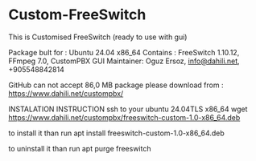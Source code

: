 # Custom-FreeSwitch
This is Customised FreeSwitch  (ready to use with gui)


Package bult for :   Ubuntu 24.04  x86_64
Contains :  FreeSwitch 1.10.12, FFmpeg 7.0, CustomPBX GUI
Maintainer:  Oguz Ersoz, info@dahili.net, +905548842814

GitHub can not accept 86,0 MB package  please download from : https://www.dahili.net/custompbx/ 

INSTALATION INSTRUCTION
ssh to your ubuntu 24.04TLS x86_64
wget https://www.dahili.net/custompbx/freeswitch-custom-1.0-x86_64.deb

to install it than run
apt install freeswitch-custom-1.0-x86_64.deb

to uninstall it than run
apt purge freeswitch




